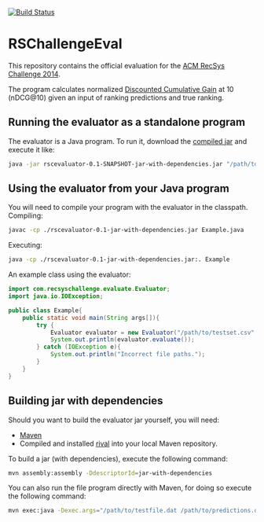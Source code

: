 [![Build Status](https://travis-ci.org/recsyschallenge/RSChallengeEval.png?branch=master)](https://travis-ci.org/recsyschallenge/RSChallengeEval)

RSChallengeEval
===============
This repository contains the official evaluation for the [ACM RecSys Challenge 2014](http://www.recsyschallenge.com "RecSysChallenge").

The program calculates normalized [Discounted Cumulative Gain](http://recsyswiki.com/wiki/Discounted_Cumulative_Gain "DCG") at 10 (nDCG@10) given an input of ranking predictions and true ranking.

Running the evaluator as a standalone program
------------------
The evaluator is a Java program. To run it, download the [compiled jar](https://github.com/recsyschallenge/RSChallengeEval/blob/master/target/rscevaluator-0.1-SNAPSHOT-jar-with-dependencies.jar) and execute it like:
```bash
java -jar rscevaluator-0.1-SNAPSHOT-jar-with-dependencies.jar "/path/to/testfile.dat" "/path/to/predictions"
```

Using the evaluator from your Java program
---------------------------------------
You will need to compile your program with the evaluator in the classpath.
Compiling:
```bash
javac -cp ./rscevaluator-0.1-jar-with-dependencies.jar Example.java
```
Executing:
```bash
java -cp ./rscevaluator-0.1-jar-with-dependencies.jar:. Example
```

An example class using the evaluator:
```Java
import com.recsyschallenge.evaluate.Evaluator;
import java.io.IOException;

public class Example{
	public static void main(String args[]){
		try {
			Evaluator evaluator = new Evaluator("/path/to/testset.csv", "/path/to/predictions.csv");
			System.out.println(evaluator.evaluate());
		} catch (IOException e){
			System.out.println("Incorrect file paths.");
		}
	}
}
```

Building jar with dependencies
------------------------------
Should you want to build the evaluator jar yourself, you will need:
- [Maven](http://maven.apache.org/)
- Compiled and installed [rival](http://rival.recommenders.net) into your local Maven repository.

To build a jar (with dependencies), execute the following command:
```bash
mvn assembly:assembly -DdescriptorId=jar-with-dependencies
```
You can also run the file program directly with Maven, for doing so execute the following command:
```bash
mvn exec:java -Dexec.args="/path/to/testfile.dat /path/to/predictions.dat"
```
